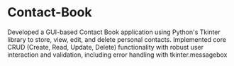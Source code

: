 # Contact-Book
Developed a GUI-based Contact Book application using Python's Tkinter library to store, view, edit, and delete personal contacts. Implemented core CRUD (Create, Read, Update, Delete) functionality with robust user interaction and validation, including error handling with tkinter.messagebox
